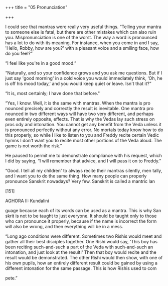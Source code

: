 +++
title = "05 Pronunciation"

+++

I could see that mantras were really very useful things. “Telling your mantra to someone else is fatal, but there are other mistakes which can also ruin you. Mispronunciation is one of the worst. The way a word is pronounced has a lot to do with its meaning. For instance, when you come in and I say, 'Hello, Robby, how are you?' with a pleasant voice and a smiling face, how do you feel?” 

“I feel like you're in a good mood.” 

“Naturally, and so your confidence grows and you ask me questions. But if I just say 'good morning' in a cold voice you would immediately think, ‘Oh, he is off his mood today,' and you would keep quiet or leave. Isn't that it?” 

“It is, most certainly; I have done that before." 

“Yes, I know. Well, it is the same with mantras. When the mantra is pro nounced precisely and correctly the result is inevitable. One mantra pro nounced in two different ways will have two very different, and perhaps even entirely opposite, effects. That is why the Vedas lay such stress on pros ody and intonation. You cannot get any benefit from the Veda unless it is pronounced perfectly without any error. No mortals today know how to do this properly, so while I like to listen to you and Freddy recite certain Vedic hymns I don't want you to recite most other portions of the Veda aloud. The game is not worth the risk.” 

He paused to permit me to demonstrate compliance with his request, which I did by saying, “I will remember that advice, and I will pass it on to Freddy." 

“Good. I tell all my children' to always recite their mantras silently, men tally, and I want you to do the same thing. How many people can properly pronounce Sanskrit nowadays? Very few. Sanskrit is called a mantric lan 

[151] 

AGHORA II: Kundalini 

guage because each of its words can be used as a mantra. This is why San skrit is not to be taught to just everyone. It should be taught only to those who can pronounce it properly, because if the name is incorrect the form will also be wrong, and then everything will be in a mess. 

“Long ago conditions were different. Sometimes two Rishis would meet and gather all their best disciples together. One Rishi would say, 'This boy has been reciting such-and-such a part of the Veda with such-and-such an intonation, and just look at the result!' Then that boy would recite and the result would be demonstrated. The other Rishi would then show, with one of his own pupils, how an entirely different result could be gained by using a different intonation for the same passage. This is how Rishis used to com 

pete.” 

